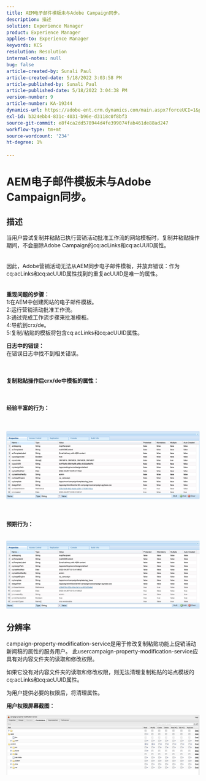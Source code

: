 ```yaml
---
title: AEM电子邮件模板未与Adobe Campaign同步。
description: 描述
solution: Experience Manager
product: Experience Manager
applies-to: Experience Manager
keywords: KCS
resolution: Resolution
internal-notes: null
bug: false
article-created-by: Sunali Paul
article-created-date: 5/18/2022 3:03:58 PM
article-published-by: Sunali Paul
article-published-date: 5/18/2022 3:04:38 PM
version-number: 9
article-number: KA-19344
dynamics-url: https://adobe-ent.crm.dynamics.com/main.aspx?forceUCI=1&pagetype=entityrecord&etn=knowledgearticle&id=69a1eeb9-bbd6-ec11-a7b5-000d3a3adbfc
exl-id: b324ebb4-831c-4031-b96e-d3118c0f8bf3
source-git-commit: e8f4ca2dd578944d4fe399074fab461de88ad247
workflow-type: tm+mt
source-wordcount: '234'
ht-degree: 1%

---
```


# AEM电子邮件模板未与Adobe Campaign同步。

## 描述

当用户尝试复制并粘贴已执行营销活动批准工作流的网站模板时，复制并粘贴操作期间，不会删除Adobe Campaign的cq:acLinks和cq:acUUID属性。
<br> <br><br>因此，Adobe营销活动无法从AEM同步电子邮件模板，并放弃错误：作为cq:acLinks和cq:acUUID属性找到的重复acUUID是唯一的属性。
<br> <br><br><b>重现问题的步骤：</b>
<br>1:在AEM中创建网站的电子邮件模板。
<br>2:运行营销活动批准工作流。
<br>3:通过完成工作流步骤来批准模板。
<br>4:导航到crx/de。
<br>5:复制/粘贴的模板将包含cq:acLinks和cq:acUUID属性。

<b>日志中的错误：</b>
<br>在错误日志中找不到相关错误。<br><br> <br><br><b>复制粘贴操作后crx/de中模板的属性：</b><br><br> <br><br><b>经验丰富的行为：</b><br><br> <br><br>![](assets/___6aa1eeb9-bbd6-ec11-a7b5-000d3a3adbfc___.jpeg)<br><br> <br><br><b>预期行为：</b>
<br> <br><br>![](assets/___6ca1eeb9-bbd6-ec11-a7b5-000d3a3adbfc___.jpeg)

## 分辨率


campaign-property-modification-service是用于修改复制粘贴功能上促销活动新闻稿的属性的服务用户。
此usercampaign-property-modification-service应具有对内容文件夹的读取和修改权限。

如果它没有对内容文件夹的读取和修改权限，则无法清理复制粘贴的站点模板的cq:acLinks和cq:acUUID属性。

为用户提供必要的权限后，将清理属性。

<b>用户权限屏幕截图：</b>

![](assets/5443ef52-35cc-ec11-a7b5-6045bd00db33.png)
